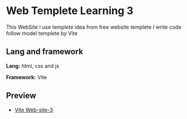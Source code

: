 
# Web Templete Learning 3

This WebSite I use templete idea from free website templete I write code follow model templete by Vite 









## Lang and framework

**Lang:** html, css and js

**Framework:** Vite


## Preview

 - [Vite Web-site-3](https://web-lernning-template-new-3.onrender.com)

